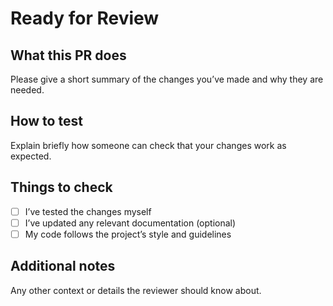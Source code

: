 # Ready for Review

## What this PR does

Please give a short summary of the changes you’ve made and why they are needed.

## How to test

Explain briefly how someone can check that your changes work as expected.

## Things to check

- [ ] I’ve tested the changes myself
- [ ] I’ve updated any relevant documentation (optional)
- [ ] My code follows the project’s style and guidelines

## Additional notes

Any other context or details the reviewer should know about.
